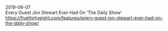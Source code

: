 

2019-06-07  
Every Guest Jon Stewart Ever Had On ‘The Daily Show’  
https://fivethirtyeight.com/features/every-guest-jon-stewart-ever-had-on-the-daily-show/  

